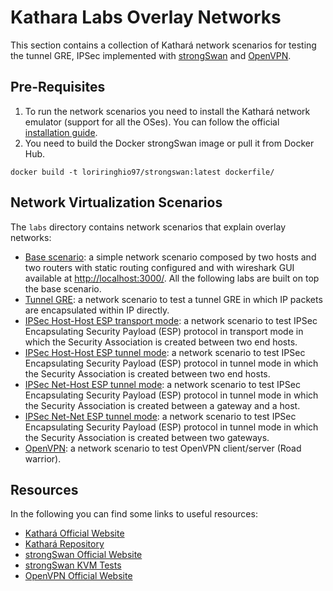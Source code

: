 # Kathara Labs Overlay Networks
This section contains a collection of Kathará network scenarios for testing the tunnel GRE, IPSec implemented with [strongSwan](https://www.strongswan.org/) and [OpenVPN](https://openvpn.net/).

## Pre-Requisites

1. To run the network scenarios you need to install the Kathará network emulator (support for all the OSes). 
You can follow the official [installation guide](https://github.com/KatharaFramework/Kathara/wiki/Installation-Guides).
2. You need to build the Docker strongSwan image or pull it from Docker Hub.
```shell
docker build -t loriringhio97/strongswan:latest dockerfile/
```

## Network Virtualization Scenarios
The `labs` directory contains network scenarios that explain overlay networks:
- [Base scenario](0_base_topology): a simple network scenario composed by two hosts and two routers with static routing configured and with wireshark GUI available at [http://localhost:3000/](http://localhost:3000/). All the following labs are built on top the base scenario.
- [Tunnel GRE](1_tunnel_GRE): a network scenario to test a tunnel GRE in which IP packets are encapsulated within IP directly.
- [IPSec Host-Host ESP transport mode](2_IPSec_Host-Host_transport): a network scenario to test IPSec Encapsulating Security Payload (ESP) protocol in transport mode in which the Security Association is created between two end hosts.
- [IPSec Host-Host ESP tunnel mode](3_IPSec_Host-Host_tunnel): a network scenario to test IPSec Encapsulating Security Payload (ESP) protocol in tunnel mode in which the Security Association is created between two end hosts.
- [IPSec Net-Host ESP tunnel mode](4_IPSec_roadwarrior_tunnel): a network scenario to test IPSec Encapsulating Security Payload (ESP) protocol in tunnel mode in which the Security Association is created between a gateway and a host.
- [IPSec Net-Net ESP tunnel mode](5_IPSec_Net-Net_tunnel): a network scenario to test IPSec Encapsulating Security Payload (ESP) protocol in tunnel mode in which the Security Association is created between two gateways.
- [OpenVPN](6_OpenVPN_Roadwarrior): a network scenario to test OpenVPN client/server (Road warrior).

## Resources
In the following you can find some links to useful resources:
- [Kathará Official Website](https://www.kathara.org/)
- [Kathará Repository](https://github.com/KatharaFramework/Kathara)
- [strongSwan Official Website](https://www.strongswan.org/)
- [strongSwan KVM Tests](https://www.strongswan.org/testing/testresults/index.html)
- [OpenVPN Official Website](https://openvpn.net/)